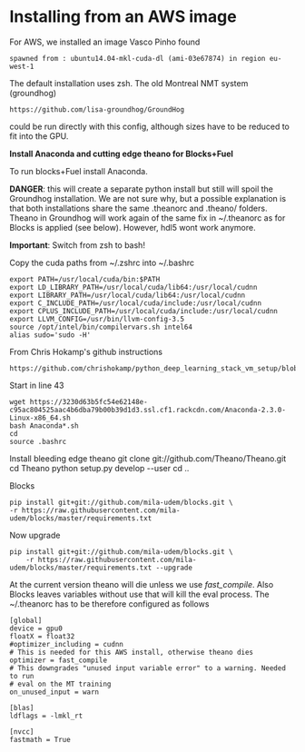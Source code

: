 # Installing from an AWS image  

For AWS, we installed an image Vasco Pinho found

    spawned from : ubuntu14.04-mkl-cuda-dl (ami-03e67874) in region eu-west-1 

The default installation uses zsh. The old Montreal NMT system (groundhog) 

    https://github.com/lisa-groundhog/GroundHog

could be run directly with this config, although sizes have to be reduced to fit
into the GPU.

**Install Anaconda and cutting edge theano for Blocks+Fuel**

To run blocks+Fuel install Anaconda. 

**DANGER**: this will create a separate python install but still will spoil the
Groundhog installation. We are not sure why, but a possible explanation is that
both installations share the same .theanorc and .theano/ folders. Theano in
Groundhog will work again of the same fix in ~/.theanorc as for Blocks is
applied (see below). However, hdl5 wont work anymore.

**Important**: Switch from zsh to bash! 

Copy the cuda paths from ~/.zshrc into ~/.bashrc

    export PATH=/usr/local/cuda/bin:$PATH
    export LD_LIBRARY_PATH=/usr/local/cuda/lib64:/usr/local/cudnn
    export LIBRARY_PATH=/usr/local/cuda/lib64:/usr/local/cudnn
    export C_INCLUDE_PATH=/usr/local/cuda/include:/usr/local/cudnn
    export CPLUS_INCLUDE_PATH=/usr/local/cuda/include:/usr/local/cudnn
    export LLVM_CONFIG=/usr/bin/llvm-config-3.5
    source /opt/intel/bin/compilervars.sh intel64
    alias sudo='sudo -H'

From Chris Hokamp's github instructions

    https://github.com/chrishokamp/python_deep_learning_stack_vm_setup/blob/master/install_python_deep_learning_stack.sh

Start in line 43

    wget https://3230d63b5fc54e62148e-c95ac804525aac4b6dba79b00b39d1d3.ssl.cf1.rackcdn.com/Anaconda-2.3.0-Linux-x86_64.sh
    bash Anaconda*.sh
    cd
    source .bashrc

Install bleeding edge theano
    git clone git://github.com/Theano/Theano.git
    cd Theano
    python setup.py develop --user
    cd ..

Blocks

    pip install git+git://github.com/mila-udem/blocks.git \
    -r https://raw.githubusercontent.com/mila-udem/blocks/master/requirements.txt

Now upgrade

    pip install git+git://github.com/mila-udem/blocks.git \
        -r https://raw.githubusercontent.com/mila-udem/blocks/master/requirements.txt --upgrade

At the current version theano will die unless we use *fast_compile*. Also Blocks leaves variables without use that will kill the eval process. The ~/.theanorc has to be therefore configured as follows 

    [global]
    device = gpu0
    floatX = float32
    #optimizer_including = cudnn
    # This is needed for this AWS install, otherwise theano dies 
    optimizer = fast_compile
    # This downgrades "unused input variable error" to a warning. Needed to run
    # eval on the MT training
    on_unused_input = warn
    
    [blas]
    ldflags = -lmkl_rt
    
    [nvcc]
    fastmath = True
